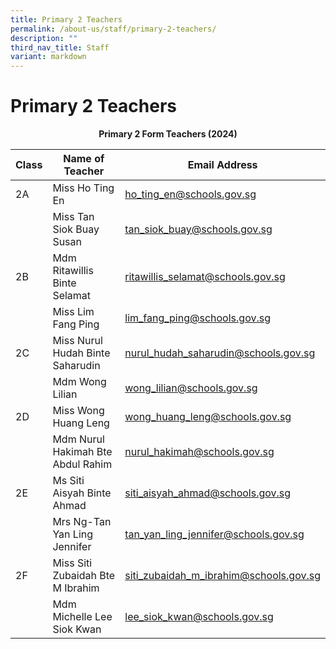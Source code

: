 ```yaml
---
title: Primary 2 Teachers
permalink: /about-us/staff/primary-2-teachers/
description: ""
third_nav_title: Staff
variant: markdown
---
```

# **Primary 2 Teachers**

<center><b>Primary 2 Form Teachers (2024)</b></center>

| Class 	|  Name of Teacher 	|  Email Address 	|
|---	|---	|---	|
| 2A 	| Miss Ho Ting En 	| [ho_ting_en@schools.gov.sg](mailto:ho_ting_en@schools.gov.sg) 	|
|  	| Miss Tan Siok Buay Susan 	| [tan_siok_buay@schools.gov.sg](mailto:tan_siok_buay@schools.gov.sg) 	|
| 2B 	| Mdm Ritawillis Binte Selamat 	| [ritawillis_selamat@schools.gov.sg](mailto:ritawillis_selamat@schools.gov.sg) 	|
|  	| Miss Lim Fang Ping 	| [lim_fang_ping@schools.gov.sg](mailto:lim_fang_ping@schools.gov.sg) 	|
| 2C 	| Miss Nurul Hudah Binte Saharudin 	| [nurul_hudah_saharudin@schools.gov.sg](mailto:nurul_hudah_saharudin@schools.gov.sg) 	|
|  	| Mdm Wong Lilian 	| [wong_lilian@schools.gov.sg](mailto:wong_lilian@schools.gov.sg) 	|
| 2D 	| Miss Wong Huang Leng  	| [wong_huang_leng@schools.gov.sg](mailto:wong_huang_leng@schools.gov.sg) 	|
|  	| Mdm Nurul Hakimah Bte Abdul Rahim 	| [nurul_hakimah@schools.gov.sg](mailto:nurul_hakimah@schools.gov.sg) 	|
| 2E 	| Ms Siti Aisyah Binte Ahmad 	| [siti_aisyah_ahmad@schools.gov.sg](mailto:siti_aisyah_ahmad@schools.gov.sg) 	|
|  	| Mrs Ng-Tan Yan Ling Jennifer 	| [tan_yan_ling_jennifer@schools.gov.sg](mailto:tan_yan_ling_jennifer@schools.gov.sg) 	|
| 2F 	| Miss Siti Zubaidah Bte M Ibrahim 	| [siti_zubaidah_m_ibrahim@schools.gov.sg](mailto:siti_zubaidah_m_ibrahim@schools.gov.sg)    	|
|  	| Mdm Michelle Lee Siok Kwan  	| [lee_siok_kwan@schools.gov.sg](mailto:lee_siok_kwan@schools.gov.sg) 	|